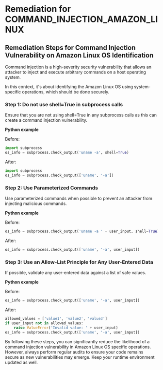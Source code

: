 # Remediation for COMMAND_INJECTION_AMAZON_LINUX

## Remediation Steps for Command Injection Vulnerability on Amazon Linux OS Identification 

Command injection is a high-severity security vulnerability that allows an attacker to inject and execute arbitrary commands on a host operating system. 

In this context, it's about identifying the Amazon Linux OS using system-specific operations, which should be done securely.

### Step 1: Do not use shell=True in subprocess calls

Ensure that you are not using shell=True in any subprocess calls as this can create a command injection vulnerability. 

**Python example**

Before:
```python
import subprocess
os_info = subprocess.check_output('uname -a', shell=True)
```

After:
```python
import subprocess
os_info = subprocess.check_output(['uname', '-a'])
```

### Step 2: Use Parameterized Commands

Use parameterized commands when possible to prevent an attacker from injecting malicious commands.

**Python example**

Before:
```python
os_info = subprocess.check_output('uname -a ' + user_input, shell=True)
```

After:
```python
os_info = subprocess.check_output(['uname', '-a', user_input])
```

### Step 3: Use an Allow-List Principle for Any User-Entered Data

If possible, validate any user-entered data against a list of safe values.

**Python example**

Before:
```python
os_info = subprocess.check_output(['uname', '-a', user_input])
```

After:
```python
allowed_values = ['value1', 'value2', 'value3']
if user_input not in allowed_values:
    raise ValueError('Invalid value: ' + user_input)
os_info = subprocess.check_output(['uname', '-a', user_input])
```

By following these steps, you can significantly reduce the likelihood of a command injection vulnerability in Amazon Linux OS specific operations. However, always perform regular audits to ensure your code remains secure as new vulnerabilities may emerge. Keep your runtime environment updated as well.